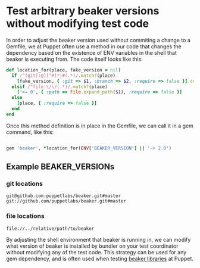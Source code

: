 # Test arbitrary beaker versions without modifying test code

In order to adjust the beaker version used without commiting a change to a Gemfile, we at Puppet often use a method in our code that changes the dependency based on the existence of ENV variables in the shell that beaker is executing from. The code itself looks like this:

```ruby
def location_for(place, fake_version = nil)
  if /^(git[:@][^#]*)#(.*)/.match?(place)
    [fake_version, { :git => $1, :branch => $2, :require => false }].compact
  elsif /^file:\/\/(.*)/.match?(place)
    ['>= 0', { :path => File.expand_path($1), :require => false }]
  else
    [place, { :require => false }]
  end
end
```

Once this method definition is in place in the Gemfile, we can call it in a gem command, like this:

```ruby

gem 'beaker', *location_for(ENV['BEAKER_VERSION'] || '~> 2.0')
```

## Example BEAKER_VERSIONs

### git locations

```
git@github.com:puppetlabs/beaker.git#master
git://github.com/puppetlabs/beaker.git#master
```

### file locations

```
file://../relative/path/to/beaker
```

By adjusting the shell environment that beaker is running in, we can modify what version of beaker is installed by bundler on your test coordinator without modifying any of the test code. This strategy can be used for any gem dependency, and is often used when testing [beaker libraries](../concepts/beaker_libraries.md) at Puppet.
